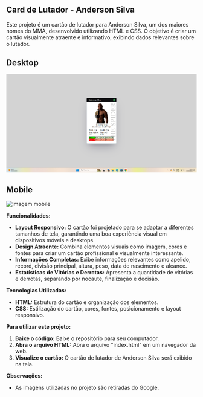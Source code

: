 ## Card de Lutador - Anderson Silva

Este projeto é um cartão de lutador para Anderson Silva, um dos maiores nomes do MMA, desenvolvido utilizando HTML e CSS. O objetivo é criar um cartão visualmente atraente e informativo, exibindo dados relevantes sobre o lutador.

## Desktop
![imagem desktop](./src/img/CardUFCDesktop.png)

## Mobile
![imagem mobile](./src/img/CardUFCMobile.jpg)

**Funcionalidades:**

- **Layout Responsivo:** O cartão foi projetado para se adaptar a diferentes tamanhos de tela, garantindo uma boa experiência visual em dispositivos móveis e desktops.
- **Design Atraente:** Combina elementos visuais como imagem, cores e fontes para criar um cartão profissional e visualmente interessante.
- **Informações Completas:** Exibe informações relevantes como apelido, record, divisão principal, altura, peso, data de nascimento e alcance. 
- **Estatísticas de Vitórias e Derrotas:**  Apresenta a quantidade de vitórias e derrotas, separando por nocaute, finalização e decisão.

**Tecnologias Utilizadas:**

- **HTML:**  Estrutura do cartão e organização dos elementos.
- **CSS:**  Estilização do cartão, cores, fontes, posicionamento e layout responsivo.

**Para utilizar este projeto:**

1. **Baixe o código:**  Baixe o repositório para seu computador.
2. **Abra o arquivo HTML:**  Abra o arquivo "index.html" em um navegador da web.
3. **Visualize o cartão:** O cartão de lutador de Anderson Silva será exibido na tela.

**Observações:**

- As imagens utilizadas no projeto são retiradas do Google.


